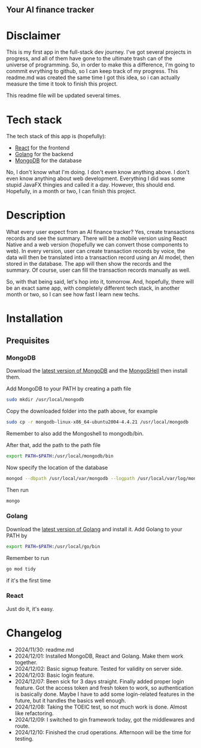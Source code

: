 Your AI finance tracker
---

# Disclaimer
This is my first app in the full-stack dev journey. I've got several projects
in progress, and all of them have gone to the ultimate trash can of the
universe of programming. So, in order to make this a difference, I'm going to
conmmit evrything to github, so I can keep track of my progress. This readme.md
was created the same time I got this idea, so i can actually measure the time
it took to finish this project.

This readme file will be updated several times.

# Tech stack

The tech stack of this app is (hopefully):

- [React](https://reactjs.org/) for the frontend
- [Golang](https://golang.org/) for the backend
- [MongoDB](https://www.mongodb.com/) for the database

No, I don't know what I'm doing. I don't even know anything above. I don't even
know anything about web development. Everything I did was some stupid JavaFX
thingies and called it a day. However, this should end. Hopefully, in a month
or two, I can finish this project.

# Description

What every user expect from an AI finance tracker? Yes, create transactions
records and see the summary. There will be a mobile version using React Native
and a web version (hopefully we can convert those components to web). In every
version, user can create transaction records by voice, the data will then be
translated into a transaction record using an AI model, then stored in the
database. The app will then show the records and the summary. Of course, user
can fill the transaction records manually as well.

So, with that being said, let's hop into it, tomorrow. And, hopefully, there
will be an exact same app, with completely different tech stack, in another
month or two, so I can see how fast I learn new techs.

# Installation

## Prequisites

### MongoDB

Download the [latest version of MongoDB](https://www.mongodb.com/try/download/community)
and the [MongoSHell](https://docs.mongodb.com/manual/reference/mongo-shell/)
then install them.

Add MongoDB to your PATH by creating a path file

```zsh
sudo mkdir /usr/local/mongodb
```
Copy the downloaded folder into the path above, for example

```zsh
sudo cp -r mongodb-linux-x86_64-ubuntu2004-4.4.21 /usr/local/mongodb
```

Remember to also add the Mongoshell to mongodb/bin.

After that, add the path to the path file

```zsh
export PATH=$PATH:/usr/local/mongodb/bin
```

Now specify the location of the database

```zsh
mongod --dbpath /usr/local/var/mongodb --logpath /usr/local/var/log/mongodb.log --fork
```

Then run

```zsh
mongo
```

### Golang

Download the [latest version of Golang](https://golang.org/dl/) and install it.
Add Golang to your PATH by

```zsh
export PATH=$PATH:/usr/local/go/bin
```

Remember to run

```zsh
go mod tidy
```

if it's the first time

### React

Just do it, it's easy.

# Changelog

- 2024/11/30: readme.md
- 2024/12/01: Installed MongoDB, React and Golang. Make them work together.
- 2024/12/02: Basic signup feature. Tested for validity on server side.
- 2024/12/03: Basic login feature.
- 2024/12/07: Been sick for 3 days straight. Finally added proper login feature.
Got the access token and fresh token to work, so authentication is basically done.
Maybe I have to add some login-related features in the future, but it handles the basics
well enough.
- 2024/12/08: Taking the TOEIC test, so not much work is done. Almost like
refactoring.
- 2024/12/09: I switched to gin framework today, got the middlewares and route.
- 2024/12/10: Finished the crud operations. Afternoon will be the time for testing.
